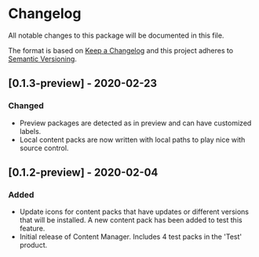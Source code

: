 # Changelog
All notable changes to this package will be documented in this file.

The format is based on [Keep a Changelog](http://keepachangelog.com/en/1.0.0/)
and this project adheres to [Semantic Versioning](http://semver.org/spec/v2.0.0.html).

## [0.1.3-preview] - 2020-02-23

### Changed
- Preview packages are detected as in preview and can have customized labels.
- Local content packs are now written with local paths to play nice with source control.

## [0.1.2-preview] - 2020-02-04

### Added
 - Update icons for content packs that have updates or different versions that will be installed. A new content pack has been added to test this feature.
 - Initial release of Content Manager.  Includes 4 test packs in the 'Test' product.
